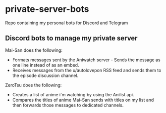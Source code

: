 # private-server-bots

Repo containing my personal bots for Discord and Telegram

## Discord bots to manage my private server

Mai-San does the following:

-   Formats messages sent by the Aniwatch server - Sends the message as one line instead of as an embed.
-   Receives messages from the u/autolovepon RSS feed and sends them to the episode discussion channel.

ZeroTsu does the following:

-   Creates a list of anime i'm watching by using the Anilist api.
-   Compares the titles of anime Mai-San sends with titles on my list and then forwards those messages to dedicated channels.
